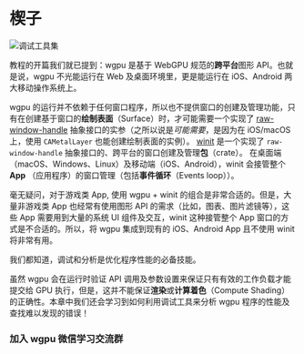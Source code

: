 # 楔子

<img src="/res/tools.png" alt="调试工具集">

教程的开篇我们就已提到：wgpu 是基于 WebGPU 规范的**跨平台**图形 API。也就是说，wgpu 不光能运行在 Web 及桌面环境里，更是能运行在 iOS、Android 两大移动操作系统上。

wgpu 的运行并不依赖于任何窗口程序，所以也不提供窗口的创建及管理功能，只有在创建基于窗口的**绘制表面**（Surface）时，才可能需要一个实现了 [raw-window-handle](https://github.com/rust-windowing/raw-window-handle) 抽象接口的实参（之所以说是*可能需要*，是因为在 iOS/macOS 上，使用 `CAMetalLayer` 也能创建绘制表面的实例）。
[winit](https://github.com/rust-windowing/winit) 是一个实现了 `raw-window-handle` 抽象接口的、跨平台的窗口创建及管理**包**（crate）。
在桌面端（macOS、Windows、Linux）及移动端（iOS、Android），winit 会接管整个 **App** （应用程序）的窗口管理（包括**事件循环**（Events loop））。

毫无疑问，对于游戏类 App, 使用 wgpu + winit 的组合是非常合适的。但是，大量非游戏类 App 也经常有使用图形 API 的需求（比如，图表、图片滤镜等），这些 App 需要用到大量的系统 UI 组件及交互，winit 这种接管整个 App 窗口的方式是不合适的。所以，将 wgpu 集成到现有的 iOS、Android App 且不使用 winit 将非常有用。

我们都知道，调试和分析是优化程序性能的必备技能。

虽然 wgpu 会在运行时验证 API 调用及参数设置来保证只有有效的工作负载才能提交给 GPU 执行，但是，这并不能保证**渲染**或**计算着色**（Compute Shading）的正确性。本章中我们还会学习到如何利用调试工具来分析 wgpu 程序的性能及查找难以发现的错误！

### 加入 wgpu 微信学习交流群

<JoinWeiChatGroup />

